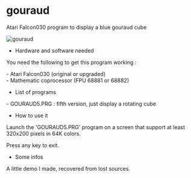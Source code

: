 # gouraud

Atari Falcon030 program to display a blue gouraud cube

![gouraud](https://github.com/Kochise/gouraud/blob/master/GOURAUD5.GIF?raw=true)

* Hardware and software needed

You need the following to get this program working :

\- Atari Falcon030 (original or upgraded)<br>
\- Mathematic coprocessor (FPU 68881 or 68882)<br>

* List of programs

\- GOURAUD5.PRG : fifth version, just display a rotating cube<br>

* How to use it

Launch the 'GOURAUD5.PRG' program on a screen that support at least 320x200 pixels in 64K colors.

Press any key to exit.

* Some infos

A little demo I made, recovered from lost sources.

